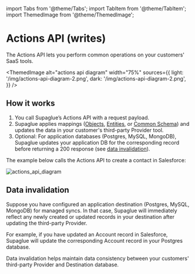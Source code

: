 import Tabs from '@theme/Tabs';
import TabItem from '@theme/TabItem';
import ThemedImage from '@theme/ThemedImage';

# Actions API (writes)

The Actions API lets you perform common operations on your customers' SaaS tools.

<ThemedImage
alt="actions api diagram"
width="75%"
sources={{
    light: '/img/actions-api-diagram-2.png',
    dark: '/img/actions-api-diagram-2.png',
  }}
/>

## How it works

1. You call Supaglue’s Actions API with a request payload.
2. Supaglue applies mappings ([Objects](../platform/objects/overview), [Entities](../platform/entities/overview), or [Common Schema](../platform/common-schema/overview)) and updates the data in your customer's third-party Provider tool.
3. Optional: For application databases (Postgres, MySQL, MongoDB), Supaglue updates your application DB for the corresponding record before returning a 200 response (see [data invalidation](#data-invalidation)).

The example below calls the Actions API to create a contact in Salesforce:

![actions_api_diagram](/img/actions-api-diagram.png 'actions API diagram')

## Data invalidation

Suppose you have configured an application destination (Postgres, MySQL, MongoDB) for managed syncs. In that case, Supaglue will immediately reflect any newly created or updated records in your destination after updating the third-party Provider.

For example, if you have updated an Account record in Salesforce, Supaglue will update the corresponding Account record in your Postgres database.

Data invalidation helps maintain data consistency between your customers' third-party Provider and Destination database.
